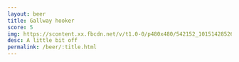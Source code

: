 ```yaml
---
layout: beer
title: Gallway hooker
score: 5
img: https://scontent.xx.fbcdn.net/v/t1.0-0/p480x480/542152_10151428526223745_595487151_n.jpg?oh=a0b348cb6a3745fbe37032ab4a5d23fa&oe=58D52A9D
desc: A little bit off
permalink: /beer/:title.html
---
```

